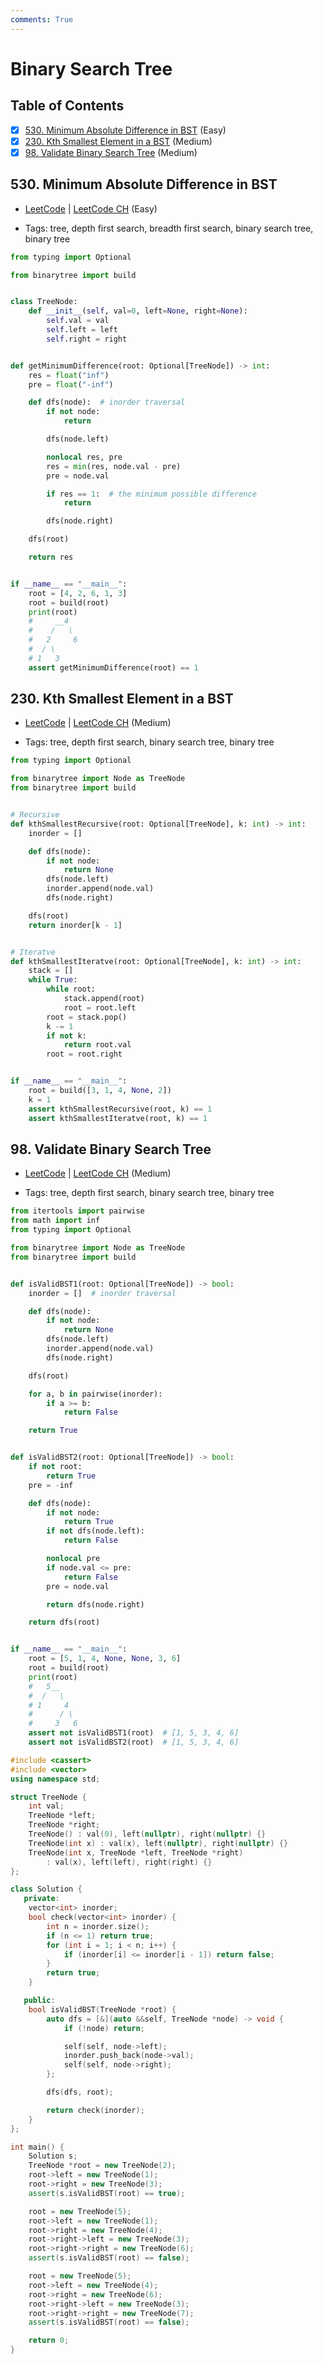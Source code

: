 ```yaml
---
comments: True
---
```


# Binary Search Tree

## Table of Contents

- [x] [530. Minimum Absolute Difference in BST](https://leetcode.cn/problems/minimum-absolute-difference-in-bst/) (Easy)
- [x] [230. Kth Smallest Element in a BST](https://leetcode.cn/problems/kth-smallest-element-in-a-bst/) (Medium)
- [x] [98. Validate Binary Search Tree](https://leetcode.cn/problems/validate-binary-search-tree/) (Medium)

## 530. Minimum Absolute Difference in BST

-   [LeetCode](https://leetcode.com/problems/minimum-absolute-difference-in-bst/) | [LeetCode CH](https://leetcode.cn/problems/minimum-absolute-difference-in-bst/) (Easy)

-   Tags: tree, depth first search, breadth first search, binary search tree, binary tree
```python title="530. Minimum Absolute Difference in BST - Python Solution"
from typing import Optional

from binarytree import build


class TreeNode:
    def __init__(self, val=0, left=None, right=None):
        self.val = val
        self.left = left
        self.right = right


def getMinimumDifference(root: Optional[TreeNode]) -> int:
    res = float("inf")
    pre = float("-inf")

    def dfs(node):  # inorder traversal
        if not node:
            return

        dfs(node.left)

        nonlocal res, pre
        res = min(res, node.val - pre)
        pre = node.val

        if res == 1:  # the minimum possible difference
            return

        dfs(node.right)

    dfs(root)

    return res


if __name__ == "__main__":
    root = [4, 2, 6, 1, 3]
    root = build(root)
    print(root)
    #     __4
    #    /   \
    #   2     6
    #  / \
    # 1   3
    assert getMinimumDifference(root) == 1

```

## 230. Kth Smallest Element in a BST

-   [LeetCode](https://leetcode.com/problems/kth-smallest-element-in-a-bst/) | [LeetCode CH](https://leetcode.cn/problems/kth-smallest-element-in-a-bst/) (Medium)

-   Tags: tree, depth first search, binary search tree, binary tree
```python title="230. Kth Smallest Element in a BST - Python Solution"
from typing import Optional

from binarytree import Node as TreeNode
from binarytree import build


# Recursive
def kthSmallestRecursive(root: Optional[TreeNode], k: int) -> int:
    inorder = []

    def dfs(node):
        if not node:
            return None
        dfs(node.left)
        inorder.append(node.val)
        dfs(node.right)

    dfs(root)
    return inorder[k - 1]


# Iteratve
def kthSmallestIteratve(root: Optional[TreeNode], k: int) -> int:
    stack = []
    while True:
        while root:
            stack.append(root)
            root = root.left
        root = stack.pop()
        k -= 1
        if not k:
            return root.val
        root = root.right


if __name__ == "__main__":
    root = build([3, 1, 4, None, 2])
    k = 1
    assert kthSmallestRecursive(root, k) == 1
    assert kthSmallestIteratve(root, k) == 1

```

## 98. Validate Binary Search Tree

-   [LeetCode](https://leetcode.com/problems/validate-binary-search-tree/) | [LeetCode CH](https://leetcode.cn/problems/validate-binary-search-tree/) (Medium)

-   Tags: tree, depth first search, binary search tree, binary tree
```python title="98. Validate Binary Search Tree - Python Solution"
from itertools import pairwise
from math import inf
from typing import Optional

from binarytree import Node as TreeNode
from binarytree import build


def isValidBST1(root: Optional[TreeNode]) -> bool:
    inorder = []  # inorder traversal

    def dfs(node):
        if not node:
            return None
        dfs(node.left)
        inorder.append(node.val)
        dfs(node.right)

    dfs(root)

    for a, b in pairwise(inorder):
        if a >= b:
            return False

    return True


def isValidBST2(root: Optional[TreeNode]) -> bool:
    if not root:
        return True
    pre = -inf

    def dfs(node):
        if not node:
            return True
        if not dfs(node.left):
            return False

        nonlocal pre
        if node.val <= pre:
            return False
        pre = node.val

        return dfs(node.right)

    return dfs(root)


if __name__ == "__main__":
    root = [5, 1, 4, None, None, 3, 6]
    root = build(root)
    print(root)
    #   5__
    #  /   \
    # 1     4
    #      / \
    #     3   6
    assert not isValidBST1(root)  # [1, 5, 3, 4, 6]
    assert not isValidBST2(root)  # [1, 5, 3, 4, 6]

```

```cpp title="98. Validate Binary Search Tree - C++ Solution"
#include <cassert>
#include <vector>
using namespace std;

struct TreeNode {
    int val;
    TreeNode *left;
    TreeNode *right;
    TreeNode() : val(0), left(nullptr), right(nullptr) {}
    TreeNode(int x) : val(x), left(nullptr), right(nullptr) {}
    TreeNode(int x, TreeNode *left, TreeNode *right)
        : val(x), left(left), right(right) {}
};

class Solution {
   private:
    vector<int> inorder;
    bool check(vector<int> inorder) {
        int n = inorder.size();
        if (n <= 1) return true;
        for (int i = 1; i < n; i++) {
            if (inorder[i] <= inorder[i - 1]) return false;
        }
        return true;
    }

   public:
    bool isValidBST(TreeNode *root) {
        auto dfs = [&](auto &&self, TreeNode *node) -> void {
            if (!node) return;

            self(self, node->left);
            inorder.push_back(node->val);
            self(self, node->right);
        };

        dfs(dfs, root);

        return check(inorder);
    }
};

int main() {
    Solution s;
    TreeNode *root = new TreeNode(2);
    root->left = new TreeNode(1);
    root->right = new TreeNode(3);
    assert(s.isValidBST(root) == true);

    root = new TreeNode(5);
    root->left = new TreeNode(1);
    root->right = new TreeNode(4);
    root->right->left = new TreeNode(3);
    root->right->right = new TreeNode(6);
    assert(s.isValidBST(root) == false);

    root = new TreeNode(5);
    root->left = new TreeNode(4);
    root->right = new TreeNode(6);
    root->right->left = new TreeNode(3);
    root->right->right = new TreeNode(7);
    assert(s.isValidBST(root) == false);

    return 0;
}
```

